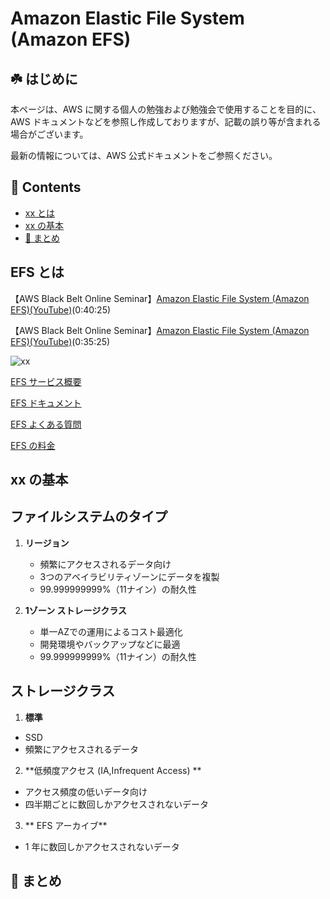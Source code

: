 # Amazon Elastic File System (Amazon EFS) <!-- omit in toc -->

## ☘️ はじめに<!-- omit in toc -->

本ページは、AWS に関する個人の勉強および勉強会で使用することを目的に、AWS ドキュメントなどを参照し作成しておりますが、記載の誤り等が含まれる場合がございます。

最新の情報については、AWS 公式ドキュメントをご参照ください。

## 👀 Contents<!-- omit in toc -->

<!-- Duration: 00:01:00 -->

- [xx とは](#xx-とは)
- [xx の基本](#xx-の基本)
- [📖 まとめ](#-まとめ)

## EFS とは

【AWS Black Belt Online Seminar】[Amazon Elastic File System (Amazon EFS)(YouTube)](https://www.youtube.com/watch?v=srLHV0ualZs)(0:40:25)

【AWS Black Belt Online Seminar】[Amazon Elastic File System (Amazon EFS)(YouTube)](https://www.youtube.com/watch?v=swoxicPWPHE)(0:35:25)


![xx](/images/xx/)

[EFS サービス概要](https://aws.amazon.com/jp/efs/)

[EFS ドキュメント](https://docs.aws.amazon.com/ja_jp/efs/?id=docs_gateway)

[EFS よくある質問](https://aws.amazon.com/jp/efs/)

[EFS の料金](https://aws.amazon.com/jp/efs/pricing/)

## xx の基本

<!-- Duration: 0:01:30 -->

## ファイルシステムのタイプ

1. **リージョン**
   - 頻繁にアクセスされるデータ向け
   - 3つのアベイラビリティゾーンにデータを複製
   - 99.999999999%（11ナイン）の耐久性

2. **1ゾーン ストレージクラス**
   - 単一AZでの運用によるコスト最適化
   - 開発環境やバックアップなどに最適
   - 99.999999999%（11ナイン）の耐久性

## ストレージクラス

1. **標準**
  - SSD
  - 頻繁にアクセスされるデータ

2. **低頻度アクセス (IA,Infrequent Access) **
  - アクセス頻度の低いデータ向け
  - 四半期ごとに数回しかアクセスされないデータ

3. ** EFS アーカイブ**
  - 1 年に数回しかアクセスされないデータ

## 📖 まとめ